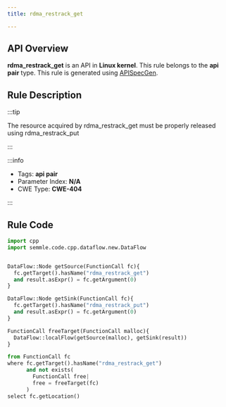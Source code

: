 ```yaml
---
title: rdma_restrack_get

---
```



## API Overview
**rdma_restrack_get** is an API in **Linux kernel**. This rule belongs to the **api pair** type. This rule is generated using [APISpecGen](../../tools/APISpecGen).
## Rule Description

:::tip

The resource acquired by rdma_restrack_get must be properly released using rdma_restrack_put

:::

:::info

- Tags: **api pair**
- Parameter Index: **N/A**
- CWE Type: **CWE-404**

:::

## Rule Code
```python
import cpp
import semmle.code.cpp.dataflow.new.DataFlow


DataFlow::Node getSource(FunctionCall fc){
  fc.getTarget().hasName("rdma_restrack_get")
  and result.asExpr() = fc.getArgument(0)
}

DataFlow::Node getSink(FunctionCall fc){
  fc.getTarget().hasName("rdma_restrack_put")
  and result.asExpr() = fc.getArgument(0)
}

FunctionCall freeTarget(FunctionCall malloc){
  DataFlow::localFlow(getSource(malloc), getSink(result))
}

from FunctionCall fc
where fc.getTarget().hasName("rdma_restrack_get")
      and not exists(
        FunctionCall free| 
        free = freeTarget(fc)
      )
select fc.getLocation()

    
```